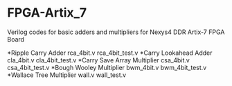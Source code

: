 # FPGA-Artix_7
Verilog codes for basic adders and multipliers for Nexys4 DDR Artix-7 FPGA Board

*Ripple Carry Adder
  rca_4bit.v
  rca_4bit_test.v
*Carry Lookahead Adder
  cla_4bit.v
  cla_4bit_test.v
*Carry Save Array Multiplier
  csa_4bit.v
  csa_4bit_test.v
*Bough Wooley Multiplier
  bwm_4bit.v
  bwm_4bit_test.v
*Wallace Tree Multiplier
  wall.v
  wall_test.v

